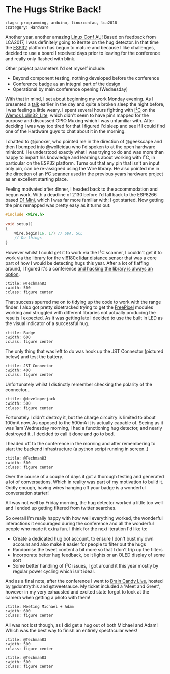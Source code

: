 The Hugs Strike Back!
=====================

```{post} 2018-01-29
:tags: programming, arduino, linuxconfau, lca2018
:category: Hardware
```

Another year, another amazing [Linux Conf AU](http://lca2018.org)! Based on feedback from LCA2017, I was definitely going to iterate on the hug detector. In that time the [ESP32](http://esp32.net/) platform has begun to mature and because I like challenges, decided to use a board I received days prior to leaving for the conference and really only flashed with blink.

Other project parameters I'd set myself include:

 * Beyond component testing, nothing developed before the conference
 * Conference badge as an integral part of the design
 * Operational by main conference opening (Wednesday)

With that in mind, I set about beginning my work Monday evening. As I presented a [talk](./2018-01-22-come_on_do_you_want_your_mods_to_live_forever.md) earlier in the day and quite a broken sleep the night before, I was feeling a little weary. I spent several hours fighting with [I²C](https://en.wikipedia.org/wiki/I%C2%B2C) on the [Wemos Lolin32_Lite](https://wiki.wemos.cc/products:lolin32:lolin32_lite), which didn't seem to have pins mapped for the purpose and discussed GPIO Muxing which I was unfamiliar with. After deciding I was way too tired for that I figured I'd sleep and see if I could find one of the Hardware guys to chat about it in the morning.

I chatted to @jonoxer, who pointed me in the direction of @geekscape and then I bumped into @wolfeidau who I'd spoken to at the open hardware miniconf. He understood exactly what I was trying to do and was more than happy to impart his knowledge and learnings about working with I²C, in particular on the ESP32 platform. Turns out that any pin that isn't an input only pin, can be re-assigned using the Wire library. He also pointed me in the direction of an [I²C scanner](https://github.com/CCHS-Melbourne/iotuz-esp32-hardware/blob/master/Software/Snippets/i2cScanTest/i2cScanTest.ino) used in the previous years hardware project as an excellent starting place.

Feeling motivated after dinner, I headed back to the  accommodation and begun work. With a deadline of 2130 before I'd fall back to the ESP8266 based [D1 Mini](https://wiki.wemos.cc/products:d1:d1_mini), which I was far more familiar with; I got started. Now getting the pins remapped was pretty easy as it turns out:

```c++
#include <Wire.h>

void setup()
{
    Wire.begin(16, 17) // SDA, SCL
    // Do things
}
```

However whilst I could get it to work via the I²C scanner, I couldn't get it to work via the library for the [vl6180x lidar distance sensor](https://learn.adafruit.com/adafruit-vl6180x-time-of-flight-micro-lidar-distance-sensor-breakout) that was a core part of how I would be detecting hugs this year. After a lot of flaffing around, I figured it's a conference [and hacking the library is always an option](https://github.com/techman83/vl6180x-arduino/commit/42f625008d277f2d2f184dc32ec94dede9f2005a).

```{thumbnail} /assets/posts/2018-01-29-hug_detector_v2/tweet01.png
:title: @Techman83
:width: 500
:class: figure center
```

That success spurred me on to tidying up the code to work with the range finder. I also got pretty sidetracked trying to get the [FreePixel](https://www.freetronics.com.au/products/freepixel-addressable-rgb-led-module) modules working and struggled with different libraries not actually producing the results I expected. As it was getting late I decided to use the built in LED as the visual indicator of a successful hug.

```{thumbnail} /assets/posts/2018-01-29-hug_detector_v2/badge.jpg
:title: Badge
:width: 600
:class: figure center
```

The only thing that was left to do was hook up the JST Connector (pictured below) and test the battery.

```{thumbnail} /assets/posts/2018-01-29-hug_detector_v2/jst2mm1.jpg
:title: JST Connector
:width: 400
:class: figure center
```

Unfortunately whilst I distinctly remember checking the polarity of the connector...

```{thumbnail} /assets/posts/2018-01-29-hug_detector_v2/tweet02.png
:title: @developerjack
:width: 500
:class: figure center
```

Fortunately I didn't destroy it, but the charge circuitry is limited to about 100mA now. As opposed to the 500mA it is actually capable of. Seeing as it was 1am Wednesday morning, I had a functioning hug detector, and nearly destroyed it.. I decided to call it done and go to bed.

I headed off to the conference in the morning and after remembering to start the backend infrastructure (a python script running in screen..)

```{thumbnail} /assets/posts/2018-01-29-hug_detector_v2/tweet03.png
:title: @Techman83
:width: 500
:class: figure center
```

Over the course of a couple of days it got a thorough testing and generated a lot of conversations. Which in reality was part of my motivation to build it. Oddly enough, having wires hanging off your badge is a wonderful conversation starter!

All was not well by Friday morning, the hug detector worked a little too well and I ended up getting filtered from twitter searches.

So overall I'm really happy with how well everything worked, the wonderful interactions it encouraged during the conference and all the wonderful people who made it extra fun. I think for the next iteration I'd like to:

 * Create a dedicated hug bot account, to ensure I don't bust my own account and also make it easier for people to filter out the hugs
 * Randomise the tweet content a bit more so that I don't trip up the filters
 * Incorporate better hug feedback, be it lights or an OLED display of some sort
 * Some better handling of I²C issues, I got around it this year mostly by regular power cycling which isn't ideal.

And as a final note, after the conference I went to [Brain Candy Live](http://www.braincandylive.com/), hosted by @donttrythis and @tweetsauce. My ticket included a 'Meet and Greet', however in my very exhausted and excited state forgot to look at the camera when getting a photo with them!

```{thumbnail} /assets/posts/2018-01-29-hug_detector_v2/meetgreet.jpg
:title: Meeting Michael + Adam
:width: 600
:class: figure center
```
All was not lost though, as I did get a hug out of both Michael and Adam! Which was the best way to finish an entirely spectacular week!

```{thumbnail} /assets/posts/2018-01-29-hug_detector_v2/tweet04.png
:title: @Techman83
:width: 500
:class: figure center
```

```{thumbnail} /assets/posts/2018-01-29-hug_detector_v2/tweet05.png
:title: @Techman83
:width: 500
:class: figure center
```
